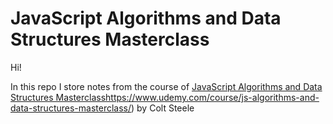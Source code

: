 # JavaScript Algorithms and Data Structures Masterclass

Hi!

In this repo I store notes from the course of [JavaScript Algorithms and Data Structures Masterclass](https://www.udemy.com/course/js-algorithms-and-data-structures-masterclass/)https://www.udemy.com/course/js-algorithms-and-data-structures-masterclass/) by Colt Steele
